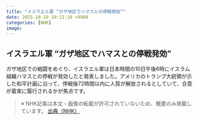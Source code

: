 ```yaml
---
title: "イスラエル軍 “ガザ地区でハマスとの停戦発効”"
date: 2025-10-10 10:12:10 +0900
categories: [NHK]
image: 
---
```

## イスラエル軍 “ガザ地区でハマスとの停戦発効”

ガザ地区での戦闘をめぐり、イスラエル軍は日本時間の10日午後6時にイスラム組織ハマスとの停戦が発効したと発表しました。アメリカのトランプ大統領が示した和平計画に沿って、停戦後72時間以内に人質が解放されるとしていて、合意が着実に履行されるかが焦点です。

> ※ NHK記事は本文・画像の転載が許可されていないため、概要のみ掲載しています。
[出典（NHK）](http://www3.nhk.or.jp/news/html/20251009/k10014946221000.html)
